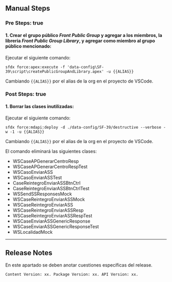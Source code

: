 ## Manual Steps
### Pre Steps: true

#### 1. Crear el grupo público *Front Public Group* y agregar a los miembros, la libreria *Front Public Group Library*, y agregar como miembro al grupo público mencionado:

Ejecutar el siguiente comando:

	sfdx force:apex:execute -f 'data-config\SF-39\script\createPublicGroupAndLibrary.apex' -u {{ALIAS}}

Cambiando <code>{{ALIAS}}</code> por el alias de la org en el proyecto de VSCode.

### Post Steps: true

#### 1. Borrar las clases inutilizadas:

Ejecutar el siguiente comando:

	sfdx force:mdapi:deploy -d ./data-config/SF-39/destructive --verbose -w -1 -u {{ALIAS}}

Cambiando <code>{{ALIAS}}</code> por el alias de la org en el proyecto de VSCode.

El comando eliminará las siguientes clases:

* WSCaseAPGenerarCentroResp
* WSCaseAPGenerarCentroRespTest
* WSCasoEnviarASS
* WSCasoEnviarASSTest
* CaseReintegroEnviarASSBtnCtrl
* CaseReintegroEnviarASSBtnCtrlTest
* WSSendSSResponsesMock
* WSCaseReintegroEnviarASSMock
* WSCaseReintegroEnviarASS
* WSCaseReintegroEnviarASSResp
* WSCaseReintegroEnviarASSRespTest
* WSCaseEnviarASSGenericResponse
* WSCaseEnviarASSGenericResponseTest
* WSLocalidadMock

--------

## Release Notes

En este apartado se deben anotar cuestiones específicas del release.

`Content Version: xx.
Package Version: xx.
API Version: xx.`